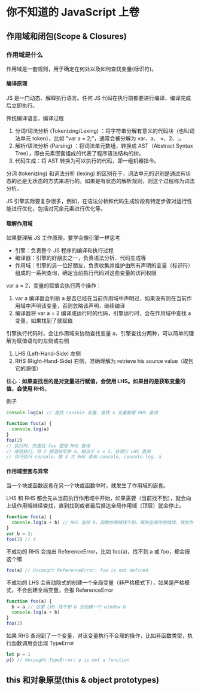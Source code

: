 # 你不知道的 JavaScript 上卷

## 作用域和闭包(Scope & Closures)
### 作用域是什么
作用域是一套规则，用于确定在何处以及如何查找变量(标识符)。
#### 编译原理
JS 是一门动态、解释执行语言。任何 JS 代码在执行前都要进行编译，编译完成后立即执行。

传统编译语言，编译过程
1. 分词/词法分析 (Tokenizing/Lexing) ：将字符串分解有意义的代码块（也叫词法单元 token），比如 "var a = 2;"，通常会被分解为 var、a、 =、2、;。
2. 解析/语法分析 (Parsing) ：将词法单元数组，转换成 AST（Abstract Syntax Tree），即由元素嵌套组成的代表了程序语法结构的树。
3. 代码生成：将 AST 转换为可以执行的代码，即一组机器指令。

分词 (tokenizing) 和词法分析 (lexing) 的区别在于，词法单元的识别是通过有状态的还是无状态的方式来进行的。如果是有状态的解析规则，则这个过程称为词法分析。

JS 引擎实际要复杂很多，例如，在语法分析和代码生成阶段有特定步骤对运行性能进行优化，包括对冗余元素进行优化等。

#### 理解作用域
如果要理解 JS 工作原理，要学会像引擎一样思考
- 引擎：负责整个 JS 程序的编译和执行过程
- 编译器：引擎的好朋友之一，负责语法分析、代码生成等
- 作用域：引擎的另一位好朋友，负责收集并维护由所有声明的变量（标识符）组成的一系列查询，确定当前执行代码对这些变量的访问权限

var a = 2，变量的赋值会执行两个操作：
1. var a 编译器会判断 a 是否已经在当前作用域中声明过，如果没有则在当前作用域中声明该变量，否则忽略该声明，继续编译
2. 编译器将 var a = 2 编译成运行时的代码，引擎运行时，会在作用域中查找 a 变量，如果找到了就赋值

引擎执行代码时，会让作用域来协助查找变量 a，引擎查找分两种，可以简单的理解为赋值语句的左侧或右侧
1. LHS (Left-Hand-Side) 左侧
2. RHS (Right-Hand-Side) 右侧，准确理解为 retrieve his source value（取到它的源值）

核心：**如果查找目的是对变量进行赋值，会使用 LHS。如果目的是获取变量的值，会使用 RHS**。

例子
```js
console.log(a) // 查找 console 变量、查找 a 变量都是 RHS 查询

function foo(a) {
  console.log(a)
}
foo(2) 
// 执行时，先查找 foo 使用 RHS 查询
// 继续执行，将 2 赋值给形参 a，相当于 a = 2，会进行 LHS 查询
// 执行执行 console，做 3 次 RHS 查询 console, console.log, a
```
#### 作用域嵌套与异常
当一个块或函数嵌套在另一个块或函数中时，就发生了作用域的嵌套。

LHS 和 RHS 都会先从当前执行作用域中开始，如果需要（当前找不到），就会向上级作用域继续查找，直到找到或者最后抵达全局作用域（顶层）就会停止。
```js
function foo(a) {
  console.log(a + b) // RHS 查找 b，函数作用域找不到，再到全局作用域找，找到为 2
}
var b = 2;
foo(2) // 4 
```

不成功的 RHS 会抛出 ReferenceError，比如 foo(a)，找不到 a 或 foo，都会报这个错
```js
foo(a) // Uncaught ReferenceError: foo is not defined
```

不成功的 LHS 会自动隐式的创建一个全局变量（非严格模式下），如果是严格模式，不会创建全局变量，会报 ReferenceError
```js
function foo(a) {
  b = a // 这里 LHS 找不到 b 会创建一个 window.b 
  console.log(a + b)
}
foo(2)
```
如果 RHS 查询到了一个变量，对该变量执行不合理的操作，比如非函数类型，执行函数调用会出现 TypeError
```js
let p = 1
p() // Uncaught TypeError: p is not a function
```

## this 和对象原型(this & object prototypes)